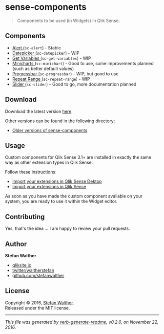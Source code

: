 # sense-components

> Components to be used (in Widgets) in Qlik Sense.

## Components

* [Alert (](docs/sc-alert.md)`sc-alert`) - Stable
* [Datepicker (](docs/sc-datepicker.md)`sc-datepicker`) - WIP
* [Get Variables (](docs/sc-get-variables.md)`sc-get-variables`) - WIP
* [Minicharts (](docs/sc-minichart.md)`sc-minichart`) - Good to use, some improvements planned (such as better default values)
* [Progressbar (](docs/sc-progressbar.md)`sc-prograssbar`) - WIP, but good to use
* [Repeat Range (](docs/sc-repeat-range.md)`sc-repeat-range`)  - WIP
* [Slider (](docs/sc-slider.md)`sc-slider`) - Good to go, more documentation planned

## Download

Download the latest version [here](https://github.com/stefanwalther/sense-components/raw/master/build/sense-components_latest.zip).

Other versions can be found in the following directory:

* [Older versions of sense-components](https://github.com/stefanwalther/sense-components/tree/master/build)

## Usage

Custom components for Qlik Sense 3.1+ are installed in exactly the same way as other extension types in Qlik Sense.

Follow these instructions:

* [Import your extensions in Qlik Sense Dektop](http://help.qlik.com/en-US/sense-developer/3.0/Subsystems/Extensions/Content/Howtos/deploy-extensions.htm)
* [Import your extensions in Qlik Sense](http://help.qlik.com/en-US/sense-developer/3.0/Subsystems/Extensions/Content/Howtos/deploy-extensions.htm)

As soon as you have made the custom component available on your system, you are ready to use it within the Widget editor.

## Contributing

Yes, that's the idea ... I am happy to review your pull requests.

## Author

**Stefan Walther**

* [qliksite.io](http://qliksite.io)
* [twitter/waltherstefan](http://twitter.com/waltherstefan)
* [github.com/stefanwalther](http://github.com/stefanwalther)

## License

Copyright © 2016, [Stefan Walther](https://github.com/stefanwalther).<br/>
Released under the MIT license.

***

_This file was generated by [verb-generate-readme](https://github.com/verbose/verb-generate-readme), v0.2.0, on November 22, 2016._